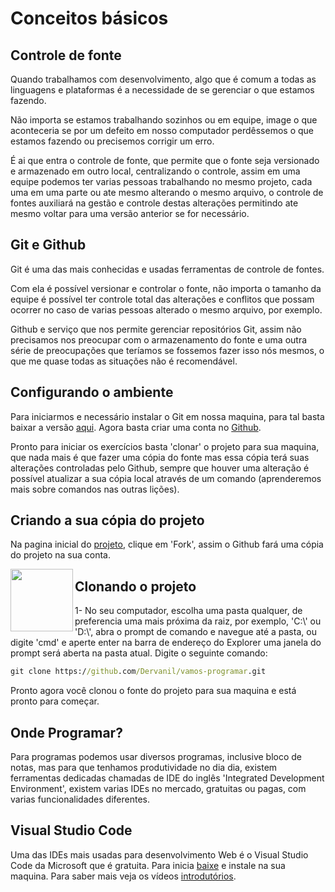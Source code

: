 # Conceitos básicos

## Controle de fonte 

Quando trabalhamos com desenvolvimento, algo que é comum a todas as linguagens e plataformas é a necessidade de se gerenciar o que estamos fazendo.

Não importa se estamos trabalhando sozinhos ou em equipe, image o que aconteceria se por um defeito em nosso computador perdêssemos o que estamos fazendo ou precisemos corrigir um erro.

É ai que entra o controle de fonte, que permite que o fonte seja versionado e armazenado em outro local, centralizando o controle, assim em uma equipe podemos ter varias pessoas trabalhando no mesmo projeto, cada uma em uma parte ou ate mesmo alterando o mesmo arquivo, o controle de fontes auxiliará na gestão e controle destas alterações permitindo ate mesmo voltar para uma versão anterior se for necessário.

## Git e Github

Git é uma das mais conhecidas e usadas ferramentas de controle de fontes.

Com ela é possível versionar e controlar o fonte, não importa o tamanho da equipe é possível ter controle total das alterações e conflitos que possam ocorrer no caso de varias pessoas alterado o mesmo arquivo, por exemplo.

Github e serviço que nos permite gerenciar repositórios Git, assim não precisamos nos preocupar com o armazenamento do fonte e uma outra série de preocupações que teríamos se fossemos fazer isso nós mesmos, o que me quase todas as situações não é recomendável.

## Configurando o ambiente 

Para iniciarmos e necessário instalar o Git em nossa maquina, para tal basta baixar a versão [aqui](https://git-scm.com/download/win).
Agora basta criar uma conta no [Github](https://github.com/join?ref_cta=Sign+up&ref_loc=header+logged+out&ref_page=%2F&source=header-home).

Pronto para iniciar os exercícios basta 'clonar' o projeto para sua maquina, que nada mais é que fazer uma cópia do fonte mas essa cópia terá suas alterações controladas pelo Github, sempre que houver uma alteração é possível atualizar a sua cópia local através de um comando (aprenderemos mais sobre comandos nas outras lições).

## Criando a sua cópia do projeto

Na pagina inicial do [projeto]( https://github.com/Dervanil/vamos-programar), clique em 'Fork', assim o Github fará uma cópia do projeto na sua conta.

<img align="left" width="100" height="100" src="https://github.com/Dervanil/vamos-programar/tree/main/03-conceitos-basicos/images/fork-project.jpg">

## Clonando o projeto

1- No seu computador, escolha uma pasta qualquer, de preferencia uma mais próxima da raiz, por exemplo, 'C:\\' ou 'D:\\', abra o prompt de comando e navegue até a pasta, ou digite 'cmd' e aperte enter na barra de endereço do Explorer uma janela do prompt será aberta na pasta atual. Digite o seguinte comando:

```cmd
git clone https://github.com/Dervanil/vamos-programar.git
```

Pronto agora você clonou o fonte do projeto para sua maquina e está pronto para começar.


## Onde Programar?

Para programas podemos usar diversos programas, inclusive bloco de notas, mas para que tenhamos produtividade no dia dia, existem ferramentas dedicadas chamadas de IDE do inglês 'Integrated Development Environment', existem varias IDEs no mercado, gratuitas ou pagas, com varias funcionalidades diferentes.


## Visual Studio Code

Uma das IDEs mais usadas para desenvolvimento Web é o Visual Studio Code da Microsoft que é gratuita. Para inicia [baixe](https://code.visualstudio.com/) e instale na sua maquina. Para saber mais veja os vídeos [introdutórios](https://code.visualstudio.com/docs/getstarted/introvideos).
